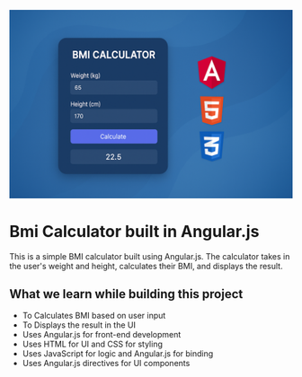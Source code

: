 
![App_Image](./src/assets/image.png)

# Bmi Calculator built in Angular.js
This is a simple BMI calculator built using Angular.js. The calculator takes in the user's weight and height, calculates their BMI, and displays the result.

## What we learn while building this project
- To Calculates BMI based on user input
- To Displays the result in the UI
- Uses Angular.js for front-end development
- Uses HTML for UI and CSS for styling
- Uses JavaScript for logic and Angular.js for binding
- Uses Angular.js directives for UI components